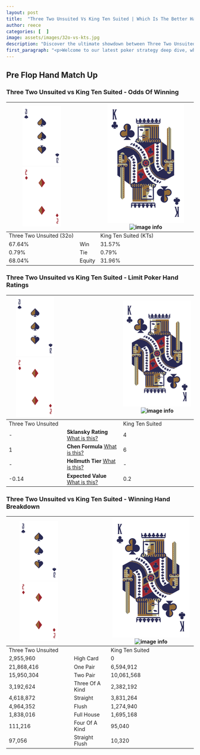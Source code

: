 ```yaml
---
layout: post
title:  "Three Two Unsuited Vs King Ten Suited | Which Is The Better Hand In Poker? A Complete Guide"
author: reece
categories: [  ]
image: assets/images/32o-vs-kts.jpg
description: "Discover the ultimate showdown between Three Two Unsuited and King Ten Suited in poker! Uncover the odds, strategies, and scenarios where one hand triumphs over the other. Get ready to up your poker game with this thrilling analysis."
first_paragraph: "<p>Welcome to our latest poker strategy deep dive, where we're pitting two distinct hands against each other in a high-stakes showdown: Three Two Unsuited vs King Ten Suited.</p><p>In the dynamic world of poker, every decision counts, and knowing which hand holds the upper hand is key to your success at the table.</p><p>In this article, we'll dissect these two hands, explore the scenarios where one dominates the other, and equip you with the knowledge to make strategic choices that can tip the odds in your favor.</p><p>Get ready to unravel the intriguing dynamics of these poker hands and elevate your game to new heights.</p>"
---
```




[comment]: # (sp0)

## Pre Flop Hand Match Up

<div class="table hand-ratings" markdown="1"> 



### Three Two Unsuited vs King Ten Suited - Odds Of Winning


    
| ![image info](assets/images/hand1/3.png) ![image info](assets/images/hand1/2o.png) |  | ![image info](assets/images/hand2/K.png) ![image info](assets/images/hand2/Ts.png) |
| -------- | -------- | -------- |
| Three Two Unsuited (32o) |  | King Ten Suited (KTs) |
| 67.64% | Win | 31.57% |
| 0.79% | Tie | 0.79% |
| 68.04% | Equity | 31.96% |




[comment]: # (sp1)



### Three Two Unsuited vs King Ten Suited - Limit Poker Hand Ratings


    
| ![image info](assets/images/hand1/3.png) ![image info](assets/images/hand1/2o.png) |  | ![image info](assets/images/hand2/K.png) ![image info](assets/images/hand2/Ts.png) |
| -------- | -------- | -------- |
| Three Two Unsuited |  | King Ten Suited |
| - | **Sklansky Rating** [What is this?](/sklansky-rating-explained) | 4 |
| 1 | **Chen Formula** [What is this?](/chen-formula-explained) | 6 |
| - | **Hellmuth Tier** [What is this?](/Hellmuth-tier-explained) | - |
| -0.14 | **Expected Value** [What is this?](/expected-value-explained) | 0.2 |




[comment]: # (sp2)



### Three Two Unsuited vs King Ten Suited - Winning Hand Breakdown


    
| ![image info](assets/images/hand1/3.png) ![image info](assets/images/hand1/2o.png) |  | ![image info](assets/images/hand2/K.png) ![image info](assets/images/hand2/Ts.png) |
| -------- | -------- | -------- |
| Three Two Unsuited |  | King Ten Suited |
| 2,955,960 | High Card | 0 |
| 21,868,416 | One Pair | 6,594,912 |
| 15,950,304 | Two Pair | 10,061,568 |
| 3,192,624 | Three Of A Kind | 2,382,192 |
| 4,618,872 | Straight | 3,831,264 |
| 4,964,352 | Flush | 1,274,940 |
| 1,838,016 | Full House | 1,695,168 |
| 111,216 | Four Of A Kind | 95,040 |
| 97,056 | Straight Flush | 10,320 |




[comment]: # (sp3)



</div>

[comment]: # (sp4)



[comment]: # (sp5)

